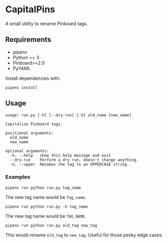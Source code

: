 # CapitalPins

A small utility to rename Pinboard tags.

## Requirements

* pipenv
* Python >= 3
* Pinboard>=2.0
* PyYAML

Install dependencies with:

```shell
pipenv install
```

## Usage

```text
usage: run.py [-h] [--dry-run] [-U] old_name [new_name]

Capitalize Pinboard tags.

positional arguments:
  old_name
  new_name

optional arguments:
  -h, --help   show this help message and exit
  --dry-run    Perform a dry run, doesn't change anything.
  -U, --upper  Renames the tag to an UPPERCASE string.
```

### Examples

```shell
pipenv run python run.py tag_name
```

The new tag name would be `Tag_name`.

```shell
pipenv run python run.py -U tag_name
```

The new tag name would be `TAG_NAME`.

```shell
pipenv run python run.py old_tag new_tag
```

This would rename `old_tag` to `new_tag`. Useful for those pesky edge
cases.
